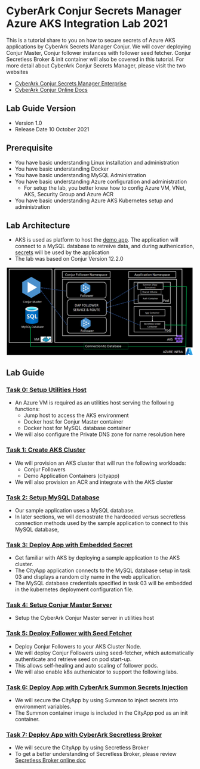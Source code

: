 # CyberArk Conjur Secrets Manager Azure AKS Integration Lab 2021
This is a tutorial share to you on how to secure secrets of Azure AKS applications by CyberArk Secrets Manager Conjur. We will cover deploying Conjur Master, Conjur follower instances with follower seed fetcher. Conjur Secretless Broker & init container will also be covered in this tutorial.
For more detail about CyberArk Conjur Secrets Manager, please visit the two websites

- [CyberArk Conjur Secrets Manager Enterprise](https://www.cyberark.com/products/secrets-manager-enterprise/)
- [CyberArk Conjur Online Docs](https://docs.cyberark.com/Product-Doc/OnlineHelp/AAM-DAP/Latest/en/Content/Get%20Started/WhatIsConjur.html)

## Lab Guide Version
- Version 1.0
- Release Date 10 October 2021

## Prerequisite
- You have basic understanding Linux installation and administration
- You have basic understanding Docker
- You have basic understanding MySQL Administration
- You have basic understanding Azure configuration and administration
  - For setup the lab, you better knew how to config Azure VM, VNet, AKS, Security Group and Azure ACR
- You have basic understanding Azure AKS Kubernetes setup and administration

## Lab Architecture
- AKS is used as platform to host the [demo app](https://github.com/jeepapichet/cityapp). The application will connect to a MySQL database to retreive data, and during authenication, [secrets](https://docs.cyberark.com/Product-Doc/OnlineHelp/AAM-DAP/Latest/en/Content/Get%20Started/key_concepts/secrets.html) will be used by the application
- The lab was based on Conjur Version 12.2.0

![Architecture](images/architecture_aks.png)

## Lab Guide
### [Task 0: Setup Utilities Host](00-Setup_Utilities_Host.md)
- An Azure VM is required as an utilities host serving the following functions:
  - Jump host to access the AKS environment
  - Docker host for Conjur Master container
  - Docker host for MySQL database container
- We will also configure the Private DNS zone for name resolution here
### [Task 1: Create AKS Cluster](01-Create_AKS_Cluster.md)
- We will provision an AKS cluster that will run the following workloads:
  - Conjur Followers
  - Demo Application Containers (cityapp)
- We will also provision an ACR and integrate with the AKS cluster
### [Task 2: Setup MySQL Database](02-Setup-MySQL-Database.md)
- Our sample application uses a MySQL database.
- In later sections, we will demostrate the hardcoded versus secretless connection methods used by the sample application to connect to this MySQL database,
### [Task 3: Deploy App with Embedded Secret](03-Deploy_App_with_Embedded_Secret.md)
- Get familiar with AKS by deploying a sample application to the AKS cluster.
- The CityApp application connects to the MySQL database setup in task 03 and displays a random city name in the web application.
- The MySQL database credentials specified in task 03 will be embedded in the kubernetes deployment configuration file.
### [Task 4: Setup Conjur Master Server](04-Setup_Conjur_Master_Server.md)
- Setup the CyberArk Conjur Master server in utilities host
### [Task 5: Deploy Follower with Seed Fetcher](05-Deploy_Follower_with_Seed_Fetcher.md)
- Deploy Conjur Followers to your AKS Cluster Node.
- We will deploy Conjur Followers using seed-fetcher, which automatically authenticate and retrieve seed on pod start-up.
- This allows self-healing and auto scaling of follower pods.
- We will also enable k8s authenicator to support the following labs.
### [Task 6: Deploy App with CyberArk Summon Secrets Injection](06-Deploy_App_with_Summon.md)
- We will secure the CityApp by using Summon to inject secrets into environment variables.
- The Summon container image is included in the CityApp pod as an init container.
### [Task 7: Deploy App with CyberArk Secretless Broker](07-Deploy_App_with_Secretless.md)
- We will secure the CityApp by using Secretless Broker
- To get a better understanding of Secretless Broker, please review [Secretless Broker online doc](https://secretless.io/)
